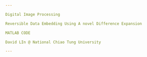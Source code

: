 ```yaml
---

Digital Image Processing

Reversible Data Embedding Using A novel Difference Expansion

MATLAB CODE

David LIn @ National Chiao Tung University 

---
```

